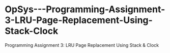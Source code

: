 # OpSys---Programming-Assignment-3-LRU-Page-Replacement-Using-Stack-Clock
Programming Assignment 3: LRU Page Replacement Using Stack &amp; Clock
